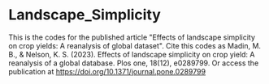 # Landscape_Simplicity
 This is the codes for the published article "Effects of landscape simplicity on crop yields: A reanalysis of global dataset".
Cite this codes as Madin, M. B., & Nelson, K. S. (2023). Effects of landscape simplicity on crop yield: A reanalysis of a global database. Plos one, 18(12), e0289799.
Or access the publication at https://doi.org/10.1371/journal.pone.0289799
